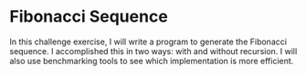 # Fibonacci Sequence

In this challenge exercise, I will write a program to generate the Fibonacci sequence. I accomplished this in two ways: with and without recursion. I will also use benchmarking tools to see which implementation is more efficient.
